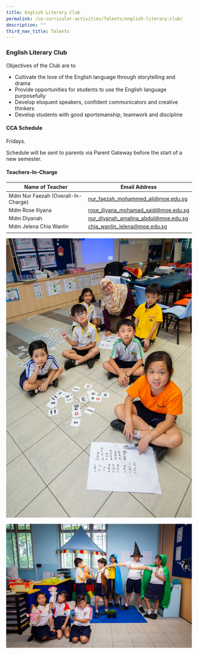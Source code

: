 ```yaml
---
title: English Literary Club
permalink: /co-curricular-activities/Talents/english-literary-club/
description: ""
third_nav_title: Talents
---
```

### English Literary Club
Objectives of the Club are to
*   Cultivate the love of the English language through storytelling and drama
*   Provide opportunities for students to use the English language purposefully
*   Develop eloquent speakers, confident communicators and creative thinkers
*   Develop students with good sportsmanship, teamwork and discipline

#### CCA Schedule
Fridays. 

Schedule will be sent to parents via Parent Gateway before the start of a new semester.

#### Teachers-In-Charge

| Name of Teacher | Email Address |
|---|---|
| Mdm Nur Faezah (Overall-In-Charge) | [nur_faezah_mohammed_ali@moe.edu.sg](nur_faezah_mohammed_ali@moe.edu.sg) |
| Mdm Rose Iliyana | [rose_iliyana_mohamad_said@moe.edu.sg](rose_iliyana_mohamad_said@moe.edu.sg) |
| Mdm Diyanah | [nur_diyanah_amalina_abdul@moe.edu.sg](nur_diyanah_amalina_abdul@moe.edu.sg) |
| Mdm Jelena Chia Wanlin | [chia_wanlin_jelena@moe.edu.sg](chia_wanlin_jelena@moe.edu.sg) |
|  |  |

![](/images/eng%20club%201.jpg)

![](/images/eng%20club%202.jpg)